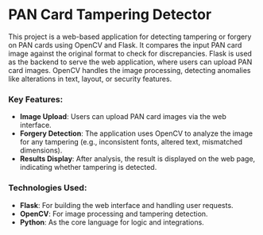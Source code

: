 # PAN Card Tampering Detector

This project is a web-based application for detecting tampering or forgery on PAN cards using OpenCV and Flask. It compares the input PAN card image against the original format to check for discrepancies. Flask is used as the backend to serve the web application, where users can upload PAN card images. OpenCV handles the image processing, detecting anomalies like alterations in text, layout, or security features.

### Key Features:
- **Image Upload**: Users can upload PAN card images via the web interface.
- **Forgery Detection**: The application uses OpenCV to analyze the image for any tampering (e.g., inconsistent fonts, altered text, mismatched dimensions).
- **Results Display**: After analysis, the result is displayed on the web page, indicating whether tampering is detected.

### Technologies Used:
- **Flask**: For building the web interface and handling user requests.
- **OpenCV**: For image processing and tampering detection.
- **Python**: As the core language for logic and integrations.

